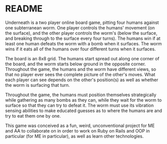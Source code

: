 # README

Underneath is a two player online board game, pitting four humans against one subterranean worm. One player controls the humans' movement (on the surface), and the other player controls the worm's (below the surface, and breaking through to the surface every four turns). The humans win if at least one human defeats the worm with a bomb when it surfaces. The worm wins if it eats all of the humans over four different turns when it surfaces.

The board is an 8x8 grid. The humans start spread out along one corner of the board, and the worm starts below ground in the opposite corner. Throughout the game, the humans and the worm have different views, so that no player ever sees the complete picture of the other's moves. What each player can see depends on the other's position(s) as well as whether the worm is surfacing that turn.

Throughout the game, the humans must position themselves strategically while gathering as many bombs as they can, while they wait for the worm to surface so that they can try to defeat it. The worm must use its vibration sensing abilities to make educated guesses as to where the humans are and try to eat them one by one.

This game was conceived as a fun, weird, unconventional project for ME and AA to collaborate on in order to work on Ruby on Rails and OOP in particular (for ME in particular), as well as learn other technologies.
